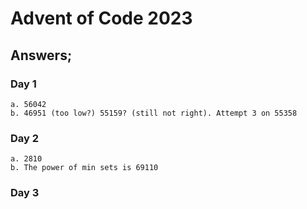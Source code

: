 # Advent of Code 2023

## Answers;

### Day 1
```
a. 56042
b. 46951 (too low?) 55159? (still not right). Attempt 3 on 55358
```

### Day 2
```
a. 2810
b. The power of min sets is 69110
```

### Day 3
```


```
